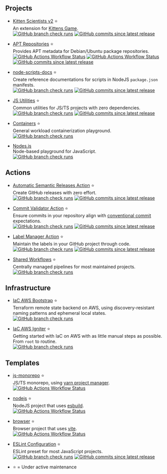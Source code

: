 ## Projects

* [Kitten Scientists v2](https://github.com/kitten-science/kitten-scientists) ⭐  
   An extension for [Kittens Game](https://kittensgame.com/).  
   [![GitHub branch check runs](https://img.shields.io/github/check-runs/kitten-science/kitten-scientists/main?style=flat-square&labelColor=%230008)](https://github.com/kitten-science/kitten-scientists/actions) [![GitHub commits since latest release](https://img.shields.io/github/commits-since/kitten-science/kitten-scientists/latest?style=flat-square&labelColor=%230008)](https://github.com/kitten-science/kitten-scientists/releases)

* [APT Repositories](https://github.com/apt-repositories/generator) ⭐  
   Provides APT metadata for Debian/Ubuntu package repositories.  
   [![GitHub Actions Workflow Status](https://img.shields.io/github/actions/workflow/status/apt-repositories/generator/debian.yml?label=debian&style=flat-square&labelColor=%230008)](https://github.com/apt-repositories/generator/actions) [![GitHub Actions Workflow Status](https://img.shields.io/github/actions/workflow/status/apt-repositories/generator/ubuntu.yml?label=ubuntu&style=flat-square&labelColor=%230008)](https://github.com/apt-repositories/generator/actions) [![GitHub commits since latest release](https://img.shields.io/github/commits-since/apt-repositories/generator/latest?style=flat-square&labelColor=%230008)](https://github.com/apt-repositories/generator/releases) 

* [node-scripts-docs](https://github.com/oliversalzburg/node-scripts-docs) ⭐  
   Create reference documentations for scripts in NodeJS `package.json` manifests.  
   [![GitHub branch check runs](https://img.shields.io/github/check-runs/oliversalzburg/node-scripts-docs/main?style=flat-square&labelColor=%230008)](https://github.com/oliversalzburg/node-scripts-docs/actions) [![GitHub commits since latest release](https://img.shields.io/github/commits-since/oliversalzburg/node-scripts-docs/latest?style=flat-square&labelColor=%230008)](https://github.com/oliversalzburg/node-scripts-docs/releases)

* [JS Utilities](https://github.com/oliversalzburg/js-utils) ⭐  
   Common utilities for JS/TS projects with zero dependencies.  
   [![GitHub branch check runs](https://img.shields.io/github/check-runs/oliversalzburg/js-utils/main?style=flat-square&labelColor=%230008)](https://github.com/oliversalzburg/js-utils/actions) [![GitHub commits since latest release](https://img.shields.io/github/commits-since/oliversalzburg/js-utils/latest?style=flat-square&labelColor=%230008)](https://github.com/oliversalzburg/js-utils/releases)

* [Containers](https://github.com/oliversalzburg/containers) ⭐  
   General workload containerization playground.  
   [![GitHub branch check runs](https://img.shields.io/github/check-runs/oliversalzburg/containers/main?style=flat-square&labelColor=%230008)](https://github.com/oliversalzburg/containers/actions)

* [Nodes.js](https://github.com/oliversalzburg/nodes-js)  
   Node-based playground for JavaScript.  
   [![GitHub branch check runs](https://img.shields.io/github/check-runs/oliversalzburg/nodes-js/main?style=flat-square&labelColor=%230008)](https://github.com/oliversalzburg/nodes-js/actions)

## Actions

* [Automatic Semantic Releases Action](https://github.com/oliversalzburg/action-automatic-semantic-releases) ⭐  
   Create GitHub releases with zero effort.  
   [![GitHub branch check runs](https://img.shields.io/github/check-runs/oliversalzburg/action-automatic-semantic-releases/main?style=flat-square&labelColor=%230008)](https://github.com/oliversalzburg/action-automatic-semantic-releases/actions) [![GitHub commits since latest release](https://img.shields.io/github/commits-since/oliversalzburg/action-automatic-semantic-releases/latest?style=flat-square&labelColor=%230008)](https://github.com/oliversalzburg/action-automatic-semantic-releases/releases)

* [Commit Validator Action](https://github.com/oliversalzburg/action-commit-validator) ⭐  
   Ensure commits in your repository align with [conventional commit](https://www.conventionalcommits.org/en/v1.0.0/) expectations.  
   [![GitHub branch check runs](https://img.shields.io/github/check-runs/oliversalzburg/action-commit-validator/main?style=flat-square&labelColor=%230008)](https://github.com/oliversalzburg/action-commit-validator/actions) [![GitHub commits since latest release](https://img.shields.io/github/commits-since/oliversalzburg/action-commit-validator/latest?style=flat-square&labelColor=%230008)](https://github.com/oliversalzburg/action-commit-validator/releases)

* [Label Manager Action](https://github.com/oliversalzburg/action-label-manager) ⭐  
   Maintain the labels in your GitHub project through code.  
   [![GitHub branch check runs](https://img.shields.io/github/check-runs/oliversalzburg/action-label-manager/main?style=flat-square&labelColor=%230008)](https://github.com/oliversalzburg/action-label-manager/actions) [![GitHub commits since latest release](https://img.shields.io/github/commits-since/oliversalzburg/action-label-manager/latest?style=flat-square&labelColor=%230008)](https://github.com/oliversalzburg/action-label-manager/releases)

* [Shared Workflows](https://github.com/oliversalzburg/workflows) ⭐  
   Centrally managed pipelines for most maintained projects.  
   [![GitHub branch check runs](https://img.shields.io/github/check-runs/oliversalzburg/workflows/main?style=flat-square&labelColor=%230008)](https://github.com/oliversalzburg/workflows/actions)

## Infrastructure

* [IaC AWS Bootstrap](https://github.com/oliversalzburg/iac-aws-bootstrap) ⭐  
   Terraform remote state backend on AWS, using discovery-resistant naming patterns and ephemeral local states.  
   [![GitHub branch check runs](https://img.shields.io/github/check-runs/oliversalzburg/iac-aws-bootstrap/main?style=flat-square&labelColor=%230008)](https://github.com/oliversalzburg/iac-aws-bootstrap/actions)

* [IaC AWS Igniter](https://github.com/oliversalzburg/iac-aws-ignition) ⭐  
   Getting started with IaC on AWS with as little manual steps as possible. From `root` to routine.  
   [![GitHub branch check runs](https://img.shields.io/github/check-runs/oliversalzburg/iac-aws-ignition/main?style=flat-square&labelColor=%230008)](https://github.com/oliversalzburg/iac-aws-ignition/actions)

## Templates

* [js-monorepo](https://github.com/oliversalzburg/js-monorepo) ⭐  
   JS/TS monorepo, using [yarn project manager](https://yarnpkg.com/).  
   [![GitHub Actions Workflow Status](https://img.shields.io/github/actions/workflow/status/oliversalzburg/js-monorepo/qa.yml?label=qa&style=flat-square&labelColor=%230008)](https://github.com/oliversalzburg/js-monorepo/actions) 

* [nodejs](https://github.com/oliversalzburg/nodejs) ⭐  
   NodeJS project that uses [esbuild](https://esbuild.github.io/).  
   [![GitHub Actions Workflow Status](https://img.shields.io/github/actions/workflow/status/oliversalzburg/nodejs/qa.yml?label=qa&style=flat-square&labelColor=%230008)](https://github.com/oliversalzburg/nodejs/actions) 

* [browser](https://github.com/oliversalzburg/browser) ⭐  
   Browser project that uses [vite](https://vitejs.dev/).  
   [![GitHub Actions Workflow Status](https://img.shields.io/github/actions/workflow/status/oliversalzburg/browser/qa.yml?label=qa&style=flat-square&labelColor=%230008)](https://github.com/oliversalzburg/browser/actions) 

* [ESLint Configuration](https://github.com/oliversalzburg/eslint-config) ⭐  
   ESLint preset for most JavaScript projects.  
   [![GitHub branch check runs](https://img.shields.io/github/check-runs/oliversalzburg/eslint-config/main?style=flat-square&labelColor=%230008)](https://github.com/oliversalzburg/eslint-config/actions) [![GitHub commits since latest release](https://img.shields.io/github/commits-since/oliversalzburg/eslint-config/latest?style=flat-square&labelColor=%230008)](https://github.com/oliversalzburg/eslint-config/releases)

-   ⭐ = Under active maintenance